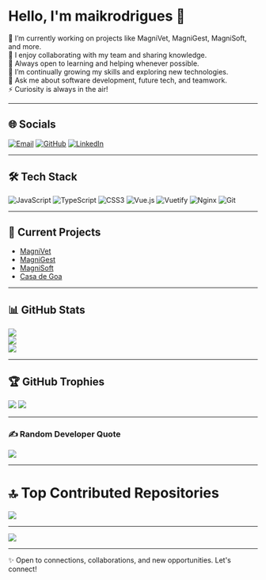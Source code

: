 <!-- Proudly created with GPRM ( https://gprm.itsvg.in ) -->

# Hello, I'm maikrodrigues 👋

🔭 I’m currently working on projects like MagniVet, MagniGest, MagniSoft, and more.  
👯 I enjoy collaborating with my team and sharing knowledge.  
🤝 Always open to learning and helping whenever possible.  
🌱 I’m continually growing my skills and exploring new technologies.  
💬 Ask me about software development, future tech, and teamwork.  
⚡ Curiosity is always in the air!

---

## 🌐 Socials

[![Email](https://img.shields.io/badge/Email-D14836?logo=gmail&logoColor=white)](mailto:maik_rr@hotmail.com)  [![GitHub](https://img.shields.io/badge/GitHub-181717?logo=github&logoColor=white)](https://github.com/maikrodrigues)  [![LinkedIn](https://img.shields.io/badge/LinkedIn-0A66C2?logo=linkedin&logoColor=white)](https://www.linkedin.com/in/maikrodrigues)

---

## 🛠️ Tech Stack

![JavaScript](https://img.shields.io/badge/javascript-%23323330.svg?style=for-the-badge&logo=javascript&logoColor=%23F7DF1E)  ![TypeScript](https://img.shields.io/badge/typescript-%23007ACC.svg?style=for-the-badge&logo=typescript&logoColor=white)  ![CSS3](https://img.shields.io/badge/css3-%231572B6.svg?style=for-the-badge&logo=css3&logoColor=white)  ![Vue.js](https://img.shields.io/badge/vue.js-%2335495e.svg?style=for-the-badge&logo=vuedotjs&logoColor=%234FC08D)  ![Vuetify](https://img.shields.io/badge/Vuetify-1867C0?style=for-the-badge&logo=vuetify&logoColor=AEDDFF)  ![Nginx](https://img.shields.io/badge/nginx-%23009639.svg?style=for-the-badge&logo=nginx&logoColor=white)  ![Git](https://img.shields.io/badge/git-%23F05033.svg?style=for-the-badge&logo=git&logoColor=white)  

---

## 🚀 Current Projects

- [MagniVet](https://magnivet.eu)  
- [MagniGest](https://magnigest.eu)  
- [MagniSoft](https://magnisoft.pt)  
- [Casa de Goa](https://casadegoa.org)  

---

## 📊 GitHub Stats

![](https://maikrodrigues-stats.vercel.app/api?username=maikrodrigues&theme=dark&hide_border=false&include_all_commits=true&count_private=true)  
![](https://maikrodrigues-stats.vercel.app/?user=maikrodrigues&theme=dark&hide_border=false)  
![](https://maikrodrigues-stats.vercel.app/api/top-langs/?username=maikrodrigues&theme=dark&hide_border=false&include_all_commits=true&count_private=true&layout=compact)

---

## 🏆 GitHub Trophies

![](https://github-profile-trophy.vercel.app/?username=maikrodrigues&theme=light)
![](https://maikrodrigues-trophy.vercel.app/?username=maikrodrigues&theme=radical&no-frame=false&no-bg=true&margin-w=4)

---

### ✍️ Random Developer Quote

![](https://quotes-github-readme.vercel.app/api?type=horizontal&theme=radical)

---

# 🔝 Top Contributed Repositories

![](https://maikrodrigues-stats.vercel.app/api?username=maikrodrigues&limit=5&theme=dark&combine_all_yearly_contributions=true)

---

[![](https://visitcount.itsvg.in/api?id=maikrodrigues&label=Profile%20Views&pretty=true)](https://visitcount.itsvg.in)

---

✨ Open to connections, collaborations, and new opportunities. Let's connect!
